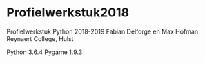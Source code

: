 # Profielwerkstuk2018
Profielwerkstuk Python 2018-2019
Fabian Delforge en Max Hofman
Reynaert College, Hulst

Python 3.6.4      Pygame 1.9.3

